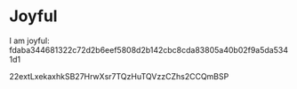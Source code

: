 # Joyful

I am joyful: fdaba344681322c72d2b6eef5808d2b142cbc8cda83805a40b02f9a5da5341d1


22extLxekaxhkSB27HrwXsr7TQzHuTQVzzCZhs2CCQmBSP